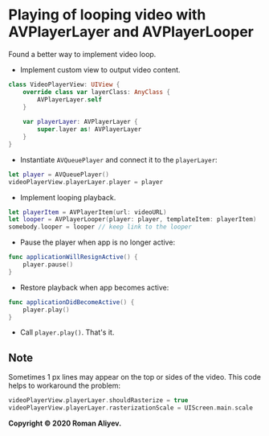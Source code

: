 # Playing of looping video with AVPlayerLayer and AVPlayerLooper

Found a better way to implement video loop.

- Implement custom view to output video content.

```swift
class VideoPlayerView: UIView {
    override class var layerClass: AnyClass {
        AVPlayerLayer.self
    }
    
    var playerLayer: AVPlayerLayer {
        super.layer as! AVPlayerLayer
    }
}
```

- Instantiate  ```AVQueuePlayer``` and connect it to the ```playerLayer```:

```swift
let player = AVQueuePlayer()
videoPlayerView.playerLayer.player = player
```

- Implement looping playback.

```swift
let playerItem = AVPlayerItem(url: videoURL)
let looper = AVPlayerLooper(player: player, templateItem: playerItem)
somebody.looper = looper // keep link to the looper
```

- Pause the player when app is no longer active:

```swift
func applicationWillResignActive() {
    player.pause()
}
```

- Restore playback when app becomes active:

```swift
func applicationDidBecomeActive() {
    player.play()
}
```

- Call ```player.play()```. That's it.


## Note

Sometimes 1 px lines may appear on the top or sides of the video. This code helps to workaround the problem:

```swift
videoPlayerView.playerLayer.shouldRasterize = true
videoPlayerView.playerLayer.rasterizationScale = UIScreen.main.scale
```

**Copyright © 2020 Roman Aliyev.**
